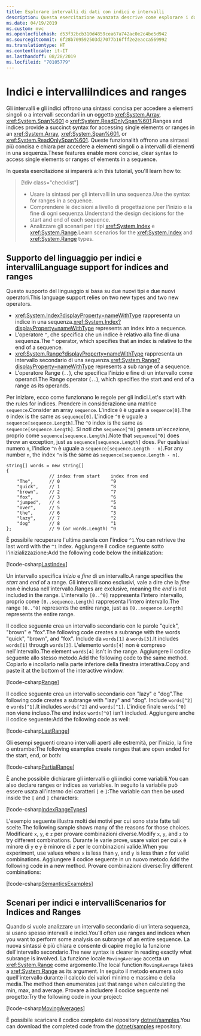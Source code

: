 ```yaml
---
title: Esplorare intervalli di dati con indici e intervalli
description: Questa esercitazione avanzata descrive come esplorare i dati usando indici e intervalli per esaminare le sezioni di un set di dati sequenziale.
ms.date: 04/19/2019
ms.custom: mvc
ms.openlocfilehash: d53f32bcb310d4859cea67a742ac0e2c4be5d942
ms.sourcegitcommit: 6f28b709592503d27077b16fff2e2eacca569992
ms.translationtype: HT
ms.contentlocale: it-IT
ms.lasthandoff: 08/28/2019
ms.locfileid: "70105779"
---
```

# <a name="indices-and-ranges"></a><span data-ttu-id="19d9b-103">Indici e intervalli</span><span class="sxs-lookup"><span data-stu-id="19d9b-103">Indices and ranges</span></span>

<span data-ttu-id="19d9b-104">Gli intervalli e gli indici offrono una sintassi concisa per accedere a elementi singoli o a intervalli secondari in un oggetto <xref:System.Array>, <xref:System.Span%601> o <xref:System.ReadOnlySpan%601>.</span><span class="sxs-lookup"><span data-stu-id="19d9b-104">Ranges and indices provide a succinct syntax for accessing single elements or ranges in an <xref:System.Array>, <xref:System.Span%601>, or <xref:System.ReadOnlySpan%601>.</span></span> <span data-ttu-id="19d9b-105">Queste funzionalità offrono una sintassi più concisa e chiara per accedere a elementi singoli o a intervalli di elementi in una sequenza.</span><span class="sxs-lookup"><span data-stu-id="19d9b-105">These features enable more concise, clear syntax to access single elements or ranges of elements in a sequence.</span></span>

<span data-ttu-id="19d9b-106">In questa esercitazione si imparerà a:</span><span class="sxs-lookup"><span data-stu-id="19d9b-106">In this tutorial, you'll learn how to:</span></span>

> [!div class="checklist"]
> - <span data-ttu-id="19d9b-107">Usare la sintassi per gli intervalli in una sequenza.</span><span class="sxs-lookup"><span data-stu-id="19d9b-107">Use the syntax for ranges in a sequence.</span></span>
> - <span data-ttu-id="19d9b-108">Comprendere le decisioni a livello di progettazione per l'inizio e la fine di ogni sequenza.</span><span class="sxs-lookup"><span data-stu-id="19d9b-108">Understand the design decisions for the start and end of each sequence.</span></span>
> - <span data-ttu-id="19d9b-109">Analizzare gli scenari per i tipi <xref:System.Index> e <xref:System.Range>.</span><span class="sxs-lookup"><span data-stu-id="19d9b-109">Learn scenarios for the <xref:System.Index> and <xref:System.Range> types.</span></span>

## <a name="language-support-for-indices-and-ranges"></a><span data-ttu-id="19d9b-110">Supporto del linguaggio per indici e intervalli</span><span class="sxs-lookup"><span data-stu-id="19d9b-110">Language support for indices and ranges</span></span>

<span data-ttu-id="19d9b-111">Questo supporto del linguaggio si basa su due nuovi tipi e due nuovi operatori.</span><span class="sxs-lookup"><span data-stu-id="19d9b-111">This language support relies on two new types and two new operators.</span></span>
- <span data-ttu-id="19d9b-112"><xref:System.Index?displayProperty=nameWithType> rappresenta un indice in una sequenza.</span><span class="sxs-lookup"><span data-stu-id="19d9b-112"><xref:System.Index?displayProperty=nameWithType> represents an index into a sequence.</span></span>
- <span data-ttu-id="19d9b-113">L'operatore `^`, che specifica che un indice è relativo alla fine di una sequenza.</span><span class="sxs-lookup"><span data-stu-id="19d9b-113">The `^` operator, which specifies that an index is relative to the end of a sequence.</span></span>
- <span data-ttu-id="19d9b-114"><xref:System.Range?displayProperty=nameWithType> rappresenta un intervallo secondario di una sequenza.</span><span class="sxs-lookup"><span data-stu-id="19d9b-114"><xref:System.Range?displayProperty=nameWithType> represents a sub range of a sequence.</span></span>
- <span data-ttu-id="19d9b-115">L'operatore Range (`..`), che specifica l'inizio e fine di un intervallo come operandi.</span><span class="sxs-lookup"><span data-stu-id="19d9b-115">The Range operator (`..`), which specifies the start and end of a range as its operands.</span></span>

<span data-ttu-id="19d9b-116">Per iniziare, ecco come funzionano le regole per gli indici.</span><span class="sxs-lookup"><span data-stu-id="19d9b-116">Let's start with the rules for indices.</span></span> <span data-ttu-id="19d9b-117">Prendere in considerazione una matrice `sequence`.</span><span class="sxs-lookup"><span data-stu-id="19d9b-117">Consider an array `sequence`.</span></span> <span data-ttu-id="19d9b-118">L'indice `0` è uguale a `sequence[0]`.</span><span class="sxs-lookup"><span data-stu-id="19d9b-118">The `0` index is the same as `sequence[0]`.</span></span> <span data-ttu-id="19d9b-119">L'indice `^0` è uguale a `sequence[sequence.Length]`.</span><span class="sxs-lookup"><span data-stu-id="19d9b-119">The `^0` index is the same as `sequence[sequence.Length]`.</span></span> <span data-ttu-id="19d9b-120">Si noti che `sequence[^0]` genera un'eccezione, proprio come `sequence[sequence.Length]`.</span><span class="sxs-lookup"><span data-stu-id="19d9b-120">Note that `sequence[^0]` does throw an exception, just as `sequence[sequence.Length]` does.</span></span> <span data-ttu-id="19d9b-121">Per qualsiasi numero `n`, l'indice `^n` è uguale a `sequence[sequence.Length - n]`.</span><span class="sxs-lookup"><span data-stu-id="19d9b-121">For any number `n`, the index `^n` is the same as `sequence[sequence.Length - n]`.</span></span>

```csharp-interactive
string[] words = new string[]
{
                // index from start    index from end
    "The",      // 0                   ^9
    "quick",    // 1                   ^8
    "brown",    // 2                   ^7
    "fox",      // 3                   ^6
    "jumped",   // 4                   ^5
    "over",     // 5                   ^4
    "the",      // 6                   ^3
    "lazy",     // 7                   ^2
    "dog"       // 8                   ^1
};              // 9 (or words.Length) ^0
```

<span data-ttu-id="19d9b-122">È possibile recuperare l'ultima parola con l'indice `^1`.</span><span class="sxs-lookup"><span data-stu-id="19d9b-122">You can retrieve the last word with the `^1` index.</span></span> <span data-ttu-id="19d9b-123">Aggiungere il codice seguente sotto l'inizializzazione:</span><span class="sxs-lookup"><span data-stu-id="19d9b-123">Add the following code below the initialization:</span></span>

[!code-csharp[LastIndex](~/samples/csharp/tutorials/RangesIndexes/IndicesAndRanges.cs#IndicesAndRanges_LastIndex)]

<span data-ttu-id="19d9b-124">Un intervallo specifica *inizio* e *fine* di un intervallo.</span><span class="sxs-lookup"><span data-stu-id="19d9b-124">A range specifies the *start* and *end* of a range.</span></span> <span data-ttu-id="19d9b-125">Gli intervalli sono esclusivi, vale a dire che la *fine* non è inclusa nell'intervallo.</span><span class="sxs-lookup"><span data-stu-id="19d9b-125">Ranges are exclusive, meaning the *end* is not included in the range.</span></span> <span data-ttu-id="19d9b-126">L'intervallo `[0..^0]` rappresenta l'intero intervallo, proprio come `[0..sequence.Length]` rappresenta l'intero intervallo.</span><span class="sxs-lookup"><span data-stu-id="19d9b-126">The range `[0..^0]` represents the entire range, just as `[0..sequence.Length]` represents the entire range.</span></span> 

<span data-ttu-id="19d9b-127">Il codice seguente crea un intervallo secondario con le parole "quick", "brown" e "fox".</span><span class="sxs-lookup"><span data-stu-id="19d9b-127">The following code creates a subrange with the words "quick", "brown", and "fox".</span></span> <span data-ttu-id="19d9b-128">Include da `words[1]` a `words[3]`.</span><span class="sxs-lookup"><span data-stu-id="19d9b-128">It includes `words[1]` through `words[3]`.</span></span> <span data-ttu-id="19d9b-129">L'elemento `words[4]` non è compreso nell'intervallo.</span><span class="sxs-lookup"><span data-stu-id="19d9b-129">The element `words[4]` isn't in the range.</span></span> <span data-ttu-id="19d9b-130">Aggiungere il codice seguente allo stesso metodo.</span><span class="sxs-lookup"><span data-stu-id="19d9b-130">Add the following code to the same method.</span></span> <span data-ttu-id="19d9b-131">Copiarlo e incollarlo nella parte inferiore della finestra interattiva.</span><span class="sxs-lookup"><span data-stu-id="19d9b-131">Copy and paste it at the bottom of the interactive window.</span></span>

[!code-csharp[Range](~/samples/csharp/tutorials/RangesIndexes/IndicesAndRanges.cs#IndicesAndRanges_Range)]

<span data-ttu-id="19d9b-132">Il codice seguente crea un intervallo secondario con "lazy" e "dog".</span><span class="sxs-lookup"><span data-stu-id="19d9b-132">The following code creates a subrange with "lazy" and "dog".</span></span> <span data-ttu-id="19d9b-133">Include `words[^2]` e `words[^1]`.</span><span class="sxs-lookup"><span data-stu-id="19d9b-133">It includes `words[^2]` and `words[^1]`.</span></span> <span data-ttu-id="19d9b-134">L'indice finale `words[^0]` non viene incluso.</span><span class="sxs-lookup"><span data-stu-id="19d9b-134">The end index `words[^0]` isn't included.</span></span> <span data-ttu-id="19d9b-135">Aggiungere anche il codice seguente:</span><span class="sxs-lookup"><span data-stu-id="19d9b-135">Add the following code as well:</span></span>

[!code-csharp[LastRange](~/samples/csharp/tutorials/RangesIndexes/IndicesAndRanges.cs#IndicesAndRanges_LastRange)]

<span data-ttu-id="19d9b-136">Gli esempi seguenti creano intervalli aperti alle estremità, per l'inizio, la fine o entrambe:</span><span class="sxs-lookup"><span data-stu-id="19d9b-136">The following examples create ranges that are open ended for the start, end, or both:</span></span>

[!code-csharp[PartialRange](~/samples/csharp/tutorials/RangesIndexes/IndicesAndRanges.cs#IndicesAndRanges_PartialRanges)]

<span data-ttu-id="19d9b-137">È anche possibile dichiarare gli intervalli o gli indici come variabili.</span><span class="sxs-lookup"><span data-stu-id="19d9b-137">You can also declare ranges or indices as variables.</span></span> <span data-ttu-id="19d9b-138">In seguito la variabile può essere usata all'interno dei caratteri `[` e `]`:</span><span class="sxs-lookup"><span data-stu-id="19d9b-138">The variable can then be used inside the `[` and `]` characters:</span></span>

[!code-csharp[IndexRangeTypes](~/samples/csharp/tutorials/RangesIndexes/IndicesAndRanges.cs#IndicesAndRanges_RangeIndexTypes)]

<span data-ttu-id="19d9b-139">L'esempio seguente illustra molti dei motivi per cui sono state fatte tali scelte.</span><span class="sxs-lookup"><span data-stu-id="19d9b-139">The following sample shows many of the reasons for those choices.</span></span> <span data-ttu-id="19d9b-140">Modificare `x`, `y`, e `z` per provare combinazioni diverse.</span><span class="sxs-lookup"><span data-stu-id="19d9b-140">Modify `x`, `y`, and `z` to try different combinations.</span></span> <span data-ttu-id="19d9b-141">Durante le varie prove, usare valori per cui `x` è minore di `y` e `y` è minore di `z` per le combinazioni valide.</span><span class="sxs-lookup"><span data-stu-id="19d9b-141">When you experiment, use values where `x` is less than `y`, and `y` is less than `z` for valid combinations.</span></span> <span data-ttu-id="19d9b-142">Aggiungere il codice seguente in un nuovo metodo.</span><span class="sxs-lookup"><span data-stu-id="19d9b-142">Add the following code in a new method.</span></span> <span data-ttu-id="19d9b-143">Provare combinazioni diverse:</span><span class="sxs-lookup"><span data-stu-id="19d9b-143">Try different combinations:</span></span>

[!code-csharp[SemanticsExamples](~/samples/csharp/tutorials/RangesIndexes/IndicesAndRanges.cs#IndicesAndRanges_Semantics)]

## <a name="scenarios-for-indices-and-ranges"></a><span data-ttu-id="19d9b-144">Scenari per indici e intervalli</span><span class="sxs-lookup"><span data-stu-id="19d9b-144">Scenarios for Indices and Ranges</span></span>

<span data-ttu-id="19d9b-145">Quando si vuole analizzare un intervallo secondario di un'intera sequenza, si usano spesso intervalli e indici.</span><span class="sxs-lookup"><span data-stu-id="19d9b-145">You'll often use ranges and indices when you want to perform some analysis on subrange of an entire sequence.</span></span> <span data-ttu-id="19d9b-146">La nuova sintassi è più chiara e consente di capire meglio la funzione dell'intervallo secondario.</span><span class="sxs-lookup"><span data-stu-id="19d9b-146">The new syntax is clearer in reading exactly what subrange is involved.</span></span> <span data-ttu-id="19d9b-147">La funzione locale `MovingAverage` accetta un <xref:System.Range> come argomento.</span><span class="sxs-lookup"><span data-stu-id="19d9b-147">The local function `MovingAverage` takes a <xref:System.Range> as its argument.</span></span> <span data-ttu-id="19d9b-148">In seguito il metodo enumera solo quell'intervallo durante il calcolo dei valori minimo e massimo e della media.</span><span class="sxs-lookup"><span data-stu-id="19d9b-148">The method then enumerates just that range when calculating the min, max, and average.</span></span> <span data-ttu-id="19d9b-149">Provare a includere il codice seguente nel progetto:</span><span class="sxs-lookup"><span data-stu-id="19d9b-149">Try the following code in your project:</span></span>

[!code-csharp[MovingAverages](~/samples/csharp/tutorials/RangesIndexes/IndicesAndRanges.cs#IndicesAndRanges_MovingAverage)]

<span data-ttu-id="19d9b-150">È possibile scaricare il codice completo dal repository [dotnet/samples](https://github.com/dotnet/samples/tree/master/csharp/tutorials/RangesIndexes).</span><span class="sxs-lookup"><span data-stu-id="19d9b-150">You can download the completed code from the [dotnet/samples](https://github.com/dotnet/samples/tree/master/csharp/tutorials/RangesIndexes) repository.</span></span>
